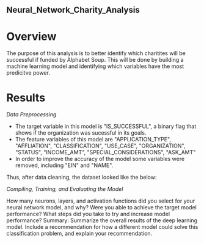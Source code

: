 ## Neural_Network_Charity_Analysis

# Overview
The purpose of this analysis is to better identify which charitites will be successful if funded by Alphabet Soup. This will be done by building a machine learning model and identifying which variables have the most predicitve power.

# Results

*Data Preprocessing*

- The target variable in this model is "IS_SUCCESSFUL", a binary flag that shows if the organization was sucessful in its goals.
- The feature variables of this model are "APPLICATION_TYPE", "AFFLIATION", "CLASSIFICATION", "USE_CASE", "ORGANIZATION", "STATUS", "INCOME_AMT", "SPECIAL_CONSIDERATIONS", "ASK_AMT"
- In order to improve the accuracy of the model some variables were removed, including "EIN" and "NAME".

Thus, after data cleaning, the dataset looked like the below:




*Compiling, Training, and Evaluating the Model*


How many neurons, layers, and activation functions did you select for your neural network model, and why?
Were you able to achieve the target model performance?
What steps did you take to try and increase model performance?
Summary: Summarize the overall results of the deep learning model. Include a recommendation for how a different model could solve this classification problem, and explain your recommendation.
